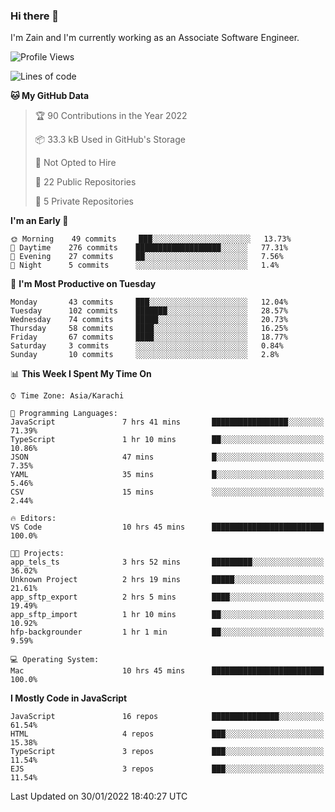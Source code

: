 ### Hi there 👋

I'm Zain and I'm currently working as an Associate Software Engineer.

<!--START_SECTION:waka-->
![Profile Views](http://img.shields.io/badge/Profile%20Views-0-blue)

![Lines of code](https://img.shields.io/badge/From%20Hello%20World%20I%27ve%20Written-3%20Million%20lines%20of%20code-blue)

**🐱 My GitHub Data** 

> 🏆 90 Contributions in the Year 2022
 > 
> 📦 33.3 kB Used in GitHub's Storage 
 > 
> 🚫 Not Opted to Hire
 > 
> 📜 22 Public Repositories 
 > 
> 🔑 5 Private Repositories  
 > 
**I'm an Early 🐤** 

```text
🌞 Morning    49 commits     ███░░░░░░░░░░░░░░░░░░░░░░   13.73% 
🌆 Daytime    276 commits    ███████████████████░░░░░░   77.31% 
🌃 Evening    27 commits     ██░░░░░░░░░░░░░░░░░░░░░░░   7.56% 
🌙 Night      5 commits      ░░░░░░░░░░░░░░░░░░░░░░░░░   1.4%

```
📅 **I'm Most Productive on Tuesday** 

```text
Monday       43 commits     ███░░░░░░░░░░░░░░░░░░░░░░   12.04% 
Tuesday      102 commits    ███████░░░░░░░░░░░░░░░░░░   28.57% 
Wednesday    74 commits     █████░░░░░░░░░░░░░░░░░░░░   20.73% 
Thursday     58 commits     ████░░░░░░░░░░░░░░░░░░░░░   16.25% 
Friday       67 commits     ████░░░░░░░░░░░░░░░░░░░░░   18.77% 
Saturday     3 commits      ░░░░░░░░░░░░░░░░░░░░░░░░░   0.84% 
Sunday       10 commits     ░░░░░░░░░░░░░░░░░░░░░░░░░   2.8%

```


📊 **This Week I Spent My Time On** 

```text
⌚︎ Time Zone: Asia/Karachi

💬 Programming Languages: 
JavaScript               7 hrs 41 mins       █████████████████░░░░░░░░   71.39% 
TypeScript               1 hr 10 mins        ██░░░░░░░░░░░░░░░░░░░░░░░   10.86% 
JSON                     47 mins             █░░░░░░░░░░░░░░░░░░░░░░░░   7.35% 
YAML                     35 mins             █░░░░░░░░░░░░░░░░░░░░░░░░   5.46% 
CSV                      15 mins             ░░░░░░░░░░░░░░░░░░░░░░░░░   2.44%

🔥 Editors: 
VS Code                  10 hrs 45 mins      █████████████████████████   100.0%

🐱‍💻 Projects: 
app_tels_ts              3 hrs 52 mins       █████████░░░░░░░░░░░░░░░░   36.02% 
Unknown Project          2 hrs 19 mins       █████░░░░░░░░░░░░░░░░░░░░   21.61% 
app_sftp_export          2 hrs 5 mins        ████░░░░░░░░░░░░░░░░░░░░░   19.49% 
app_sftp_import          1 hr 10 mins        ██░░░░░░░░░░░░░░░░░░░░░░░   10.92% 
hfp-backgrounder         1 hr 1 min          ██░░░░░░░░░░░░░░░░░░░░░░░   9.59%

💻 Operating System: 
Mac                      10 hrs 45 mins      █████████████████████████   100.0%

```

**I Mostly Code in JavaScript** 

```text
JavaScript               16 repos            ███████████████░░░░░░░░░░   61.54% 
HTML                     4 repos             ███░░░░░░░░░░░░░░░░░░░░░░   15.38% 
TypeScript               3 repos             ███░░░░░░░░░░░░░░░░░░░░░░   11.54% 
EJS                      3 repos             ███░░░░░░░░░░░░░░░░░░░░░░   11.54%

```



 Last Updated on 30/01/2022 18:40:27 UTC
<!--END_SECTION:waka-->

<!--
**ZainAmjad68/ZainAmjad68** is a ✨ _special_ ✨ repository because its `README.md` (this file) appears on your GitHub profile.

Here are some ideas to get you started:

- 🔭 I’m currently working on ...
- 🌱 I’m currently learning ...
- 👯 I’m looking to collaborate on ...
- 🤔 I’m looking for help with ...
- 💬 Ask me about ...
- 📫 How to reach me: ...
- 😄 Pronouns: ...
- ⚡ Fun fact: ...
-->
